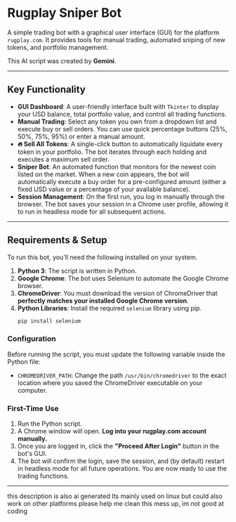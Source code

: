 # Rugplay Sniper Bot

A simple trading bot with a graphical user interface (GUI) for the platform `rugplay.com`. It provides tools for manual trading, automated sniping of new tokens, and portfolio management.

This AI script was created by **Gemini**.

---

## Key Functionality

* **GUI Dashboard**: A user-friendly interface built with `Tkinter` to display your USD balance, total portfolio value, and control all trading functions.
* **Manual Trading**: Select any token you own from a dropdown list and execute buy or sell orders. You can use quick percentage buttons (25%, 50%, 75%, 95%) or enter a manual amount.
* **🔥 Sell All Tokens**: A single-click button to automatically liquidate every token in your portfolio. The bot iterates through each holding and executes a maximum sell order.
* **Sniper Bot**: An automated function that monitors for the newest coin listed on the market. When a new coin appears, the bot will automatically execute a buy order for a pre-configured amount (either a fixed USD value or a percentage of your available balance).
* **Session Management**: On the first run, you log in manually through the browser. The bot saves your session in a Chrome user profile, allowing it to run in headless mode for all subsequent actions.

---

## Requirements & Setup

To run this bot, you'll need the following installed on your system.

1.  **Python 3**: The script is written in Python.
2.  **Google Chrome**: The bot uses Selenium to automate the Google Chrome browser.
3.  **ChromeDriver**: You must download the version of ChromeDriver that **perfectly matches your installed Google Chrome version**.
4.  **Python Libraries**: Install the required `selenium` library using pip.
    ```bash
    pip install selenium
    ```

### Configuration

Before running the script, you must update the following variable inside the Python file:

* `CHROMEDRIVER_PATH`: Change the path `/usr/bin/chromedriver` to the exact location where you saved the ChromeDriver executable on your computer.

### First-Time Use

1.  Run the Python script.
2.  A Chrome window will open. **Log into your rugplay.com account manually.**
3.  Once you are logged in, click the **"Proceed After Login"** button in the bot's GUI.
4.  The bot will confirm the login, save the session, and (by default) restart in headless mode for all future operations. You are now ready to use the trading functions.



-----------------------------------------


this description is also ai generated
Its mainly used on linux but could also work on other platforms
please help me clean this mess up, im not good at coding
